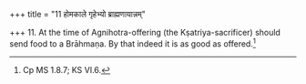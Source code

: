 +++
title = "11 होमकाले गृहेभ्यो ब्राह्मणायान्नम्"

+++
11. At the time of Agnihotra-offering (the Kṣatriya-sacrificer) should send food to a Brāhmaṇa. By that indeed it is as good as offered.[^1]   


[^1]: Cp MS 1.8.7; KS VI.6.  

